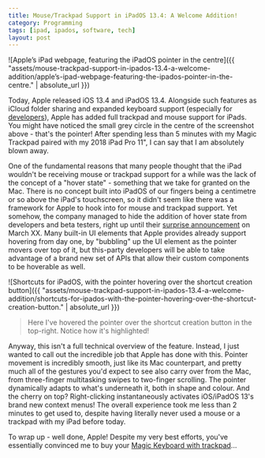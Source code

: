 ```yaml
---
title: Mouse/Trackpad Support in iPadOS 13.4: A Welcome Addition!
category: Programming
tags: [ipad, ipados, software, tech]
layout: post
---
```


![Apple’s iPad webpage, featuring the iPadOS pointer in the centre]({{ "assets/mouse-trackpad-support-in-ipados-13.4-a-welcome-addition/apple’s-ipad-webpage-featuring-the-ipados-pointer-in-the-centre." | absolute_url }})


Today, Apple released iOS 13.4 and iPadOS 13.4. Alongside such features as iCloud folder sharing and expanded keyboard support (especially for [developers](https://twitter.com/stroughtonsmith/status/1225160428554244097?s=21)), Apple has added full trackpad and mouse support for iPads. You might have noticed the small grey circle in the centre of the screenshot above - that's the pointer! After spending less than 5 minutes with my Magic Trackpad paired with my 2018 iPad Pro 11", I can say that I am absolutely blown away.<!--more-->

One of the fundamental reasons that many people thought that the iPad wouldn't be receiving mouse or trackpad support for a while was the lack of the concept of a "hover state" - something that we take for granted on the Mac. There is no concept built into iPadOS of our fingers being a centimetre or so above the iPad's touchscreen, so it didn't seem like there was a framework for Apple to hook into for mouse and trackpad support. Yet somehow, the company managed to hide the addition of hover state from developers and beta testers, right up until their [surprise announcement](https://www.apple.com/newsroom/2020/03/apple-unveils-new-ipad-pro-with-lidar-scanner-and-trackpad-support-in-ipados/) on March XX. Many built-in UI elements that Apple provides already support hovering from day one, by "bubbling" up the UI element as the pointer movers over top of it, but this-party developers will be able to take advantage of a brand new set of APIs that allow their custom components to be hoverable as well.


![Shortcuts for iPadOS, with the pointer hovering over the shortcut creation button]({{ "assets/mouse-trackpad-support-in-ipados-13.4-a-welcome-addition/shortcuts-for-ipados-with-the-pointer-hovering-over-the-shortcut-creation-button." | absolute_url }})

> Here I've hovered the pointer over the shortcut creation button in the top-right. Notice how it's highlighted!

Anyway, this isn't a full technical overview of the feature. Instead, I just wanted to call out the incredible job that Apple has done with this. Pointer movement is incredibly smooth, just like its Mac counterpart, and pretty much all of the gestures you'd expect to see also carry over from the Mac, from three-finger multitasking swipes to two-finger scrolling. The pointer dynamically adapts to what's underneath it, both in shape and colour. And the cherry on top? Right-clicking instantaneously activates iOS/iPadOS 13's brand new context menus! The overall experience took me less than 2 minutes to get used to, despite having literally never used a mouse or a trackpad with my iPad before today.

To wrap up - well done, Apple! Despite my very best efforts, you've essentially convinced me to buy your [Magic Keyboard with trackpad](https://www.apple.com/ipad-keyboards/)...